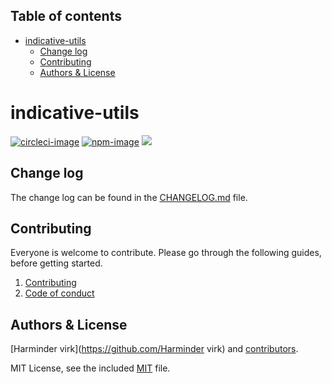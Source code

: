 <!-- START doctoc generated TOC please keep comment here to allow auto update -->
<!-- DON'T EDIT THIS SECTION, INSTEAD RE-RUN doctoc TO UPDATE -->
## Table of contents

- [indicative-utils](#indicative-utils)
  - [Change log](#change-log)
  - [Contributing](#contributing)
  - [Authors & License](#authors--license)

<!-- END doctoc generated TOC please keep comment here to allow auto update -->

# indicative-utils

[![circleci-image]][circleci-url]
[![npm-image]][npm-url]
![](https://img.shields.io/badge/Typescript-294E80.svg?style=for-the-badge&logo=typescript)

## Change log

The change log can be found in the [CHANGELOG.md](CHANGELOG.md) file.

## Contributing

Everyone is welcome to contribute. Please go through the following guides, before getting started.

1. [Contributing](https://adonisjs.com/contributing)
2. [Code of conduct](https://adonisjs.com/code-of-conduct)


## Authors & License
[Harminder virk](https://github.com/Harminder virk) and [contributors](https://github.com/poppinss/indicative-utils/graphs/contributors).

MIT License, see the included [MIT](LICENSE.md) file.

[circleci-image]: https://img.shields.io/circleci/project/github/poppinss/indicative-utils/master.svg?style=for-the-badge&logo=circleci
[circleci-url]: https://circleci.com/gh/poppinss/indicative-utils "circleci"

[npm-image]: https://img.shields.io/npm/v/indicative-utils.svg?style=for-the-badge&logo=npm
[npm-url]: https://npmjs.org/package/indicative-utils "npm"
